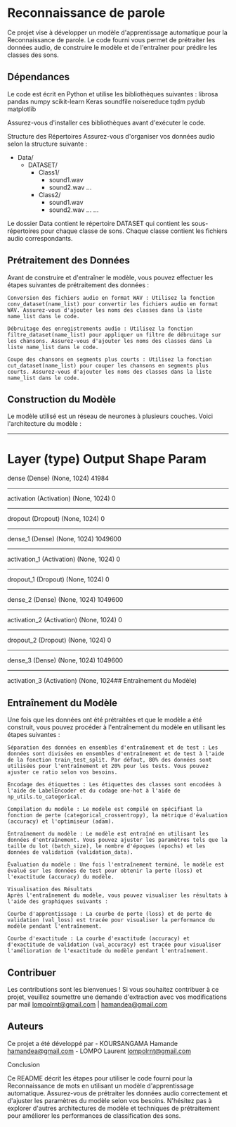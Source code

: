 # Reconnaissance de parole

Ce projet vise à développer un modèle d'apprentissage automatique pour la Reconnaissance de parole. Le code fourni vous permet de prétraiter les données audio, de construire le modèle et de l'entraîner pour prédire les classes des sons.

## Dépendances

Le code est écrit en Python et utilise les bibliothèques suivantes :
    librosa
    pandas
    numpy
    scikit-learn
    Keras
    soundfile
    noisereduce
    tqdm
    pydub
    matplotlib

Assurez-vous d'installer ces bibliothèques avant d'exécuter le code.

Structure des Répertoires
Assurez-vous d'organiser vos données audio selon la structure suivante :


- Data/
  - DATASET/
    - Class1/
      - sound1.wav
      - sound2.wav
      ...
    - Class2/
      - sound1.wav
      - sound2.wav
      ...
    ...

Le dossier Data contient le répertoire DATASET qui contient les sous-répertoires pour chaque classe de sons. Chaque classe contient les fichiers audio correspondants.

## Prétraitement des Données
Avant de construire et d'entraîner le modèle, vous pouvez effectuer les étapes suivantes de prétraitement des données :

    Conversion des fichiers audio en format WAV : Utilisez la fonction conv_dataset(name_list) pour convertir les fichiers audio en format WAV. Assurez-vous d'ajouter les noms des classes dans la liste name_list dans le code.

    Débruitage des enregistrements audio : Utilisez la fonction filtre_dataset(name_list) pour appliquer un filtre de débruitage sur les chansons. Assurez-vous d'ajouter les noms des classes dans la liste name_list dans le code.

    Coupe des chansons en segments plus courts : Utilisez la fonction cut_dataset(name_list) pour couper les chansons en segments plus courts. Assurez-vous d'ajouter les noms des classes dans la liste name_list dans le code.

## Construction du Modèle
Le modèle utilisé est un réseau de neurones à plusieurs couches. Voici l'architecture du modèle :

_________________________________________________________________
Layer (type)                 Output Shape              Param 
=================================================================
dense (Dense)                (None, 1024)              41984
_________________________________________________________________
activation (Activation)      (None, 1024)              0
_________________________________________________________________
dropout (Dropout)            (None, 1024)              0
_________________________________________________________________
dense_1 (Dense)              (None, 1024)              1049600
_________________________________________________________________
activation_1 (Activation)    (None, 1024)              0
_________________________________________________________________
dropout_1 (Dropout)          (None, 1024)              0
_________________________________________________________________
dense_2 (Dense)              (None, 1024)              1049600
_________________________________________________________________
activation_2 (Activation)    (None, 1024)              0
_________________________________________________________________
dropout_2 (Dropout)          (None, 1024)              0
_________________________________________________________________
dense_3 (Dense)              (None, 1024)              1049600
_________________________________________________________________
activation_3 (Activation)    (None, 1024## Entraînement du Modèle)


## Entraînement du Modèle
Une fois que les données ont été prétraitées et que le modèle a été construit, vous pouvez procéder à l'entraînement du modèle en utilisant les étapes suivantes :

    Séparation des données en ensembles d'entraînement et de test : Les données sont divisées en ensembles d'entraînement et de test à l'aide de la fonction train_test_split. Par défaut, 80% des données sont utilisées pour l'entraînement et 20% pour les tests. Vous pouvez ajuster ce ratio selon vos besoins.

    Encodage des étiquettes : Les étiquettes des classes sont encodées à l'aide de LabelEncoder et du codage one-hot à l'aide de np_utils.to_categorical.

    Compilation du modèle : Le modèle est compilé en spécifiant la fonction de perte (categorical_crossentropy), la métrique d'évaluation (accuracy) et l'optimiseur (adam).

    Entraînement du modèle : Le modèle est entraîné en utilisant les données d'entraînement. Vous pouvez ajuster les paramètres tels que la taille du lot (batch_size), le nombre d'époques (epochs) et les données de validation (validation_data).

    Évaluation du modèle : Une fois l'entraînement terminé, le modèle est évalué sur les données de test pour obtenir la perte (loss) et l'exactitude (accuracy) du modèle.

    Visualisation des Résultats
    Après l'entraînement du modèle, vous pouvez visualiser les résultats à l'aide des graphiques suivants :

    Courbe d'apprentissage : La courbe de perte (loss) et de perte de validation (val_loss) est tracée pour visualiser la performance du modèle pendant l'entraînement.

    Courbe d'exactitude : La courbe d'exactitude (accuracy) et d'exactitude de validation (val_accuracy) est tracée pour visualiser l'amélioration de l'exactitude du modèle pendant l'entraînement.

## Contribuer
Les contributions sont les bienvenues ! Si vous souhaitez contribuer à ce projet, veuillez soumettre une demande d'extraction avec vos modifications par mail lompolrnt@gmail.com | hamandea@gmail.com

## Auteurs
Ce projet a été développé par 
    - KOURSANGAMA Hamande hamandea@gmail.com
    - LOMPO Laurent lompolrnt@gmail.com
    
Conclusion

Ce README décrit les étapes pour utiliser le code fourni pour la Reconnaissance de mots en utilisant un modèle d'apprentissage automatique. Assurez-vous de prétraiter les données audio correctement et d'ajuster les paramètres du modèle selon vos besoins. N'hésitez pas à explorer d'autres architectures de modèle et techniques de prétraitement pour améliorer les performances de classification des sons.